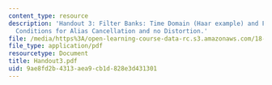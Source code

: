 ```yaml
---
content_type: resource
description: 'Handout 3: Filter Banks: Time Domain (Haar example) and Frequency Domain;
  Conditions for Alias Cancellation and no Distortion.'
file: /media/https%3A/open-learning-course-data-rc.s3.amazonaws.com/18-327-wavelets-filter-banks-and-applications-spring-2003/9ae8fd2b4313aea9cb1d828e3d431301_Handout3.pdf
file_type: application/pdf
resourcetype: Document
title: Handout3.pdf
uid: 9ae8fd2b-4313-aea9-cb1d-828e3d431301
---
```

